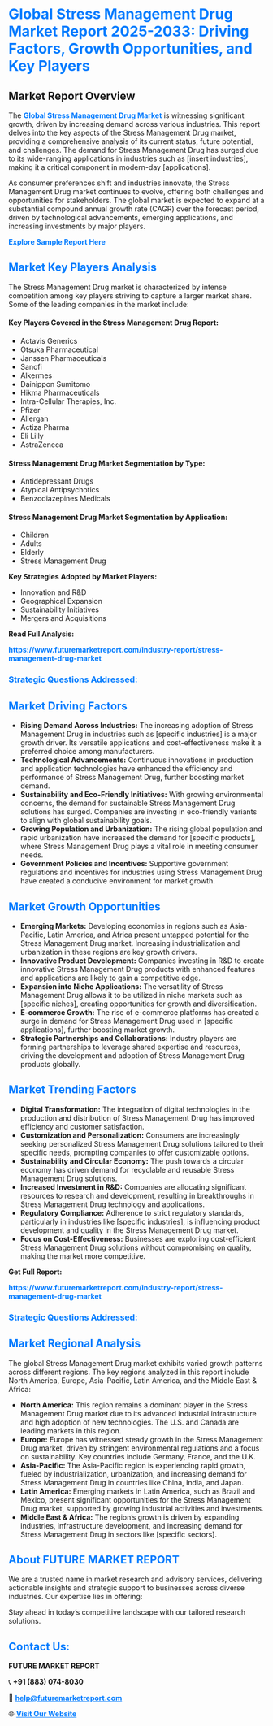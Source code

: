 <h1 style="color: #007BFF;">Global Stress Management Drug Market Report 2025-2033: Driving Factors, Growth Opportunities, and Key Players</h1>

<section id="overview">
<h2>Market Report Overview</h2>
<p>The <a href="https://www.futuremarketreport.com/industry-report/stress-management-drug-market" style="color: #007BFF; text-decoration: none;"><strong>Global Stress Management Drug Market</strong></a> is witnessing significant growth, driven by increasing demand across various industries. This report delves into the key aspects of the Stress Management Drug market, providing a comprehensive analysis of its current status, future potential, and challenges. The demand for Stress Management Drug has surged due to its wide-ranging applications in industries such as [insert industries], making it a critical component in modern-day [applications].</p>
<p>As consumer preferences shift and industries innovate, the Stress Management Drug market continues to evolve, offering both challenges and opportunities for stakeholders. The global market is expected to expand at a substantial compound annual growth rate (CAGR) over the forecast period, driven by technological advancements, emerging applications, and increasing investments by major players.</p>
</section>

<section id="overview">
<p><a href="https://www.futuremarketreport.com/request-sample/reportId=122814" style="color: #007BFF; text-decoration: none;"><strong>Explore Sample Report Here</strong></a></p>
</section>

<section id="key-players">
<h2 style="color: #007BFF;">Market Key Players Analysis</h2>
<p>The Stress Management Drug market is characterized by intense competition among key players striving to capture a larger market share. Some of the leading companies in the market include:</p>
<h4>Key Players Covered in the Stress Management Drug Report:</h4>
<ul><li>Actavis Generics</li><li>Otsuka Pharmaceutical</li><li>Janssen Pharmaceuticals</li><li>Sanofi</li><li>Alkermes</li><li>Dainippon Sumitomo</li><li>Hikma Pharmaceuticals</li><li>Intra-Cellular Therapies, Inc.</li><li>Pfizer</li><li>Allergan</li><li>Actiza Pharma</li><li>Eli Lilly</li><li>AstraZeneca</li></ul>
<h4>Stress Management Drug Market Segmentation by Type:</h4>
<ul><li>Antidepressant Drugs</li><li>Atypical Antipsychotics</li><li>Benzodiazepines Medicals</li></ul>

<h4>Stress Management Drug Market Segmentation by Application:</h4>
<ul><li>Children</li><li>Adults</li><li>Elderly</li><li>Stress Management Drug</li></ul>
<p><strong>Key Strategies Adopted by Market Players:</strong></p>
<ul>
<li>Innovation and R&D</li>
<li>Geographical Expansion</li>
<li>Sustainability Initiatives</li>
<li>Mergers and Acquisitions</li>
</ul>
</section>

<section>
<p><strong>Read Full Analysis: </strong></p><a href="https://www.futuremarketreport.com/industry-report/stress-management-drug-market" style="color: #007BFF; text-decoration: none;"><strong>https://www.futuremarketreport.com/industry-report/stress-management-drug-market</strong></a>
<h3 style="color: #007BFF;">Strategic Questions Addressed:</h3>
</section>

<section id="driving-factors">
<h2 style="color: #007BFF;">Market Driving Factors</h2>
<ul>
<li><strong>Rising Demand Across Industries:</strong> The increasing adoption of Stress Management Drug in industries such as [specific industries] is a major growth driver. Its versatile applications and cost-effectiveness make it a preferred choice among manufacturers.</li>
<li><strong>Technological Advancements:</strong> Continuous innovations in production and application technologies have enhanced the efficiency and performance of Stress Management Drug, further boosting market demand.</li>
<li><strong>Sustainability and Eco-Friendly Initiatives:</strong> With growing environmental concerns, the demand for sustainable Stress Management Drug solutions has surged. Companies are investing in eco-friendly variants to align with global sustainability goals.</li>
<li><strong>Growing Population and Urbanization:</strong> The rising global population and rapid urbanization have increased the demand for [specific products], where Stress Management Drug plays a vital role in meeting consumer needs.</li>
<li><strong>Government Policies and Incentives:</strong> Supportive government regulations and incentives for industries using Stress Management Drug have created a conducive environment for market growth.</li>
</ul>
</section>

<section id="growth-opportunities">
<h2 style="color: #007BFF;">Market Growth Opportunities</h2>
<ul>
<li><strong>Emerging Markets:</strong> Developing economies in regions such as Asia-Pacific, Latin America, and Africa present untapped potential for the Stress Management Drug market. Increasing industrialization and urbanization in these regions are key growth drivers.</li>
<li><strong>Innovative Product Development:</strong> Companies investing in R&D to create innovative Stress Management Drug products with enhanced features and applications are likely to gain a competitive edge.</li>
<li><strong>Expansion into Niche Applications:</strong> The versatility of Stress Management Drug allows it to be utilized in niche markets such as [specific niches], creating opportunities for growth and diversification.</li>
<li><strong>E-commerce Growth:</strong> The rise of e-commerce platforms has created a surge in demand for Stress Management Drug used in [specific applications], further boosting market growth.</li>
<li><strong>Strategic Partnerships and Collaborations:</strong> Industry players are forming partnerships to leverage shared expertise and resources, driving the development and adoption of Stress Management Drug products globally.</li>
</ul>
</section>

<section id="trending-factors">
<h2 style="color: #007BFF;">Market Trending Factors</h2>
<ul>
<li><strong>Digital Transformation:</strong> The integration of digital technologies in the production and distribution of Stress Management Drug has improved efficiency and customer satisfaction.</li>
<li><strong>Customization and Personalization:</strong> Consumers are increasingly seeking personalized Stress Management Drug solutions tailored to their specific needs, prompting companies to offer customizable options.</li>
<li><strong>Sustainability and Circular Economy:</strong> The push towards a circular economy has driven demand for recyclable and reusable Stress Management Drug solutions.</li>
<li><strong>Increased Investment in R&D:</strong> Companies are allocating significant resources to research and development, resulting in breakthroughs in Stress Management Drug technology and applications.</li>
<li><strong>Regulatory Compliance:</strong> Adherence to strict regulatory standards, particularly in industries like [specific industries], is influencing product development and quality in the Stress Management Drug market.</li>
<li><strong>Focus on Cost-Effectiveness:</strong> Businesses are exploring cost-efficient Stress Management Drug solutions without compromising on quality, making the market more competitive.</li>
</ul>
</section>

<section>
<p><strong>Get Full Report: </strong></p><a href="https://www.futuremarketreport.com/industry-report/stress-management-drug-market" style="color: #007BFF; text-decoration: none;"><strong>https://www.futuremarketreport.com/industry-report/stress-management-drug-market</strong></a>
<h3 style="color: #007BFF;">Strategic Questions Addressed:</h3>
</section>


<section id="regional-analysis">
<h2 style="color: #007BFF;">Market Regional Analysis</h2>
<p>The global Stress Management Drug market exhibits varied growth patterns across different regions. The key regions analyzed in this report include North America, Europe, Asia-Pacific, Latin America, and the Middle East & Africa:</p>
<ul>
<li><strong>North America:</strong> This region remains a dominant player in the Stress Management Drug market due to its advanced industrial infrastructure and high adoption of new technologies. The U.S. and Canada are leading markets in this region.</li>
<li><strong>Europe:</strong> Europe has witnessed steady growth in the Stress Management Drug market, driven by stringent environmental regulations and a focus on sustainability. Key countries include Germany, France, and the U.K.</li>
<li><strong>Asia-Pacific:</strong> The Asia-Pacific region is experiencing rapid growth, fueled by industrialization, urbanization, and increasing demand for Stress Management Drug in countries like China, India, and Japan.</li>
<li><strong>Latin America:</strong> Emerging markets in Latin America, such as Brazil and Mexico, present significant opportunities for the Stress Management Drug market, supported by growing industrial activities and investments.</li>
<li><strong>Middle East & Africa:</strong> The region’s growth is driven by expanding industries, infrastructure development, and increasing demand for Stress Management Drug in sectors like [specific sectors].</li>
</ul>
</section>

<footer>
<h2 style="color: #007BFF;">About FUTURE MARKET REPORT</h2>
<p>We are a trusted name in market research and advisory services, delivering actionable insights and strategic support to businesses across diverse industries. Our expertise lies in offering:</p>

<p>Stay ahead in today’s competitive landscape with our tailored research solutions.</p>

<h2 style="color: #007BFF;">Contact Us:</h2>
<p><strong>FUTURE MARKET REPORT</strong></p>
<p>📞 <strong>+91 (883) 074-8030</strong></p>
<p>📧 <strong><a href="mailto:help@futuremarketreport.com" style="color: #007BFF;">help@futuremarketreport.com</a></strong></p>
<p>🌐 <strong><a href="https://www.futuremarketreport.com/" style="color: #007BFF;">Visit Our Website</a></strong></p>
</footer>